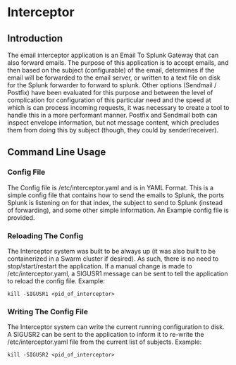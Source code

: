 # Interceptor

## Introduction
The email interceptor application is an Email To Splunk Gateway that can also forward emails. The purpose of this application is to accept emails, and then based on the subject (configurable)
of the email, determines if the email will be forwarded to the email server, or written to a text file on disk for the Splunk forwarder to forward to splunk.  Other options (Sendmail / Postfix)
have been evaluated for this purpose and between the level of complication for configuration of this particular need and the speed at which is can process incoming requests, it was necessary to
create a tool to handle this in a more performant manner.  Postfix and Sendmail both can inspect envelope information, but not message content, which precludes them from doing this by subject
(though, they could by sender/receiver).

## Command Line Usage
### Config File
The Config file is /etc/interceptor.yaml and is in YAML Format. This is a simple config file that contains how to send the emails to Splunk, the ports Splunk is listening on for that index,
the subject to send to Splunk (instead of forwarding), and some other simple information.  An Example config file is provided.

### Reloading The Config
The Interceptor system was built to be always up (it was also built to be containerized in a Swarm cluster if desired).  As such, there is no need to stop/start/restart the application. If a manual
change is made to /etc/interceptor.yaml, a SIGUSR1 message can be sent to tell the application to reload the config file.  Example:
```
kill -SIGUSR1 <pid_of_interceptor>
```

### Writing The Config File
The Interceptor system can write the current running configuration to disk.  A SIGUSR2 can be sent to the application to inform it to re-write the /etc/interceptor.yaml file from the current list of subjects.
Example:
```
kill -SIGUSR2 <pid_of_interceptor>
```

